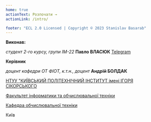 ```yaml
---
home: true
actionText: Розпочати →
actionLink: /intro/

footer: "ECL 2.0 Licensed | Copyright © 2023 Stanislav Basarab"
---
```



**Виконав:** 

*студент 2-го курсу, групи ІМ-22*<span padding-right:5em></span> **Павло ВЛАСЮК** [Telegram](https://t.me/pseudo_otter)


**Керівник**

*доцент кафедри ОТ ФІОТ, к.т.н., доцент*<span padding-right:5em></span> **Андрій БОЛДАК** 

[НТУУ "КИЇВСЬКИЙ ПОЛІТЕХНІЧНИЙ ІНСТИТУТ імені ІГОРЯ СІКОРСЬКОГО](https://kpi.ua/)

[Факультет інформатики та обчислювальної техніки](https://fiot.kpi.ua/)

[Кафедра обчислювальної техніки](https://comsys.kpi.ua/)

Київ
